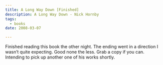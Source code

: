 ```yaml
---
title: A Long Way Down [Finished]
description: A Long Way Down - Nick Hornby
tags:
  - books
date: 2008-03-07

---
```


Finished reading this book the other night. The ending went in a direction I wasn’t quite expecting. Good none the less. Grab a copy if you can. Intending to pick up another one of his works shortly.

